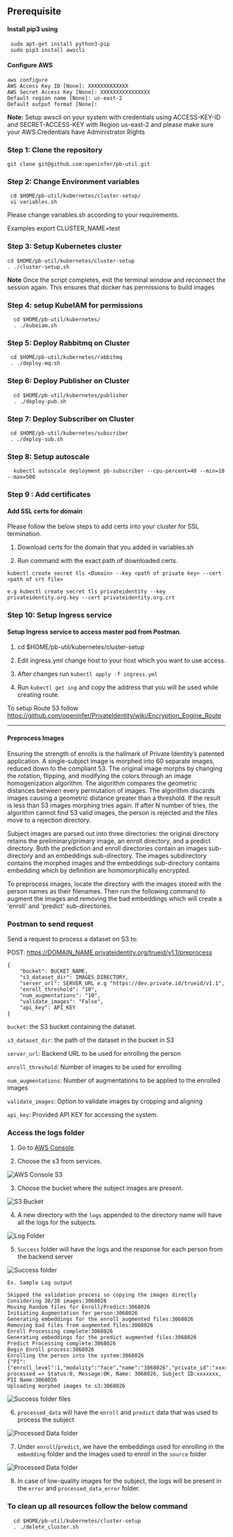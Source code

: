 ## Prerequisite


#### Install pip3 using 
     sudo apt-get install python3-pip
     sudo pip3 install awscli

#### Configure AWS
    aws configure 
    AWS Access Key ID [None]: XXXXXXXXXXXXX
    AWS Secret Access Key [None]: XXXXXXXXXXXXXXXX
    Default region name [None]: us-east-2
    Default output format [None]:
**Note:** Setup awscli on your system with credentials using ACCESS-KEY-ID and SECRET-ACCESS-KEY with Region us-east-2 and please make sure your AWS Credentials have Administrator Rights

### Step 1: Clone the repository

    git clone git@github.com:openinfer/pb-util.git 

### Step 2: Change Environment variables
     cd $HOME/pb-util/kubernetes/cluster-setup/
     vi variables.sh

Please change variables.sh according to your requirements. 

Examples
     export CLUSTER_NAME=test

### Step 3: Setup Kubernetes cluster

    cd $HOME/pb-util/kubernetes/cluster-setup
    . ./cluster-setup.sh 

**Note** Once the script completes, exit the terminal window and reconnect the session again. This ensures that docker has permissions to build images

### Step 4: setup KubeIAM for permissions

      cd $HOME/pb-util/kubernetes/
      . ./kubeiam.sh

### Step 5: Deploy Rabbitmq on Cluster
     
     cd $HOME/pb-util/kubernetes/rabbitmq
     . ./deploy-mq.sh
 
### Step 6: Deploy Publisher on Cluster
  
      cd $HOME/pb-util/kubernetes/publisher
      . ./deploy-pub.sh

### Step 7: Deploy Subscriber on Cluster
  
     cd $HOME/pb-util/kubernetes/subscriber
     . ./deploy-sub.sh

### Step 8: Setup autoscale

      kubectl autoscale deployment pb-subscriber --cpu-percent=40 --min=10 --max=500

### Step 9 : Add certificates 

#### Add SSL certs for domain 

Please follow the below steps to add certs into your cluster for SSL termination.

1. Download certs for the domain that you added in variables.sh

2. Run command with the exact path of downloaded certs.

```kubectl create secret tls <Domain> --key <path of private key> --cert <path of crt file>``` 

    e.g kubectl create secret tls privateidentity --key privateidentity.org.key --cert privateidentity.org.crt

### Step 10: Setup Ingress service

#### Setup Ingress service to access master pod from Postman.

1. cd $HOME/pb-util/kubernetes/cluster-setup 

2. Edit ingress.yml change host to your host which you want to use access.

3. After changes run `kubectl apply -f ingress.yml`

4. Run `kubectl get ing` and copy the address that you will be used while creating route.

To setup Route 53 follow https://github.com/openinfer/PrivateIdentity/wiki/Encryption_Engine_Route


***

#### Preprocess Images

Ensuring the strength of enrolls is the hallmark of Private Identity’s patented application.  A single-subject image is morphed into 60 separate images, reduced down to the compliant 53.  The original image morphs by changing the rotation, flipping, and modifying the colors through an image homogenization algorithm.  The algorithm compares the geometric distances between every permutation of images.   The algorithm discards images causing a geometric distance greater than a threshold.  If the result is less than 53 images morphing tries again.  If after N number of tries, the algorithm cannot find 53 valid images, the person is rejected and the files move to a rejection directory.   

Subject images are parsed out into three directories: the original directory retains the preliminary/primary image, an enroll directory, and a predict directory.  Both the prediction and enroll directories contain an images sub-directory and an embeddings sub-directory.  The images subdirectory contains the morphed images and the embeddings sub-directory contains embedding which by definition are  homomorphically encrypted.  

To preprocess images, locate the directory with the images stored with the person names as their filenames.
Then run the following command to augment the images and removing the bad embeddings which will create a 'enroll' and 'predict' sub-directories. 

### Postman to send request

Send a request to process a dataset on S3 to: 

POST: https://DOMAIN_NAME.privateidentity.org/trueid/v1.1/preprocess

```
{
    "bucket": BUCKET_NAME,
    "s3_dataset_dir": IMAGES_DIRECTORY,
    "server_url": SERVER_URL e.g "https://dev.private.id/trueid/v1.1",
    "enroll_threshold": "10", 
    "num_augmentations": "10",
    "validate_images": "False",
    "api_key": API_KEY
}
```

`bucket`: the S3 bucket containing the dataset.

`s3_dataset_dir`: the path of the dataset in the bucket in S3

`server_url`: Backend URL to be used for enrolling the person

`enroll_threshold`: Number of images to be used for enrolling

`num_augmentations`: Number of augmentations to be applied to the enrolled images

`validate_images`: Option to validate images by cropping and aligning

`api_key`: Provided API KEY for accessing the system.

### Access the logs folder

1. Go to [AWS Console](https://console.aws.amazon.com).

2. Choose the s3 from services.

![AWS Console S3](https://github.com/openinfer/PrivateIdentity/blob/master/images/enc_eng_2.png)

3. Choose the bucket where the subject images are present.

![S3 Bucket](https://github.com/openinfer/PrivateIdentity/blob/master/images/enc_eng_3.png)

4. A new directory with the `logs` appended to the directory name will have all the logs for the subjects.

![Log Folder](https://github.com/openinfer/PrivateIdentity/blob/master/images/enc_eng_4.png)

5. `Success` folder will have the logs and the response for each person from the backend server

![Success folder](https://github.com/openinfer/PrivateIdentity/blob/master/images/enc_eng_5.png)

```
Ex. Sample Log output

Skipped the validation process so copying the images directly
Considering 38/38 images:3068026
Moving Random files for Enroll/Predict:3068026
Initiating Augmentation for person:3068026
Generating embeddings for the enroll augmented files:3068026
Removing bad files from augmented files:3068026
Enroll Processing complete:3068026
Generating embeddings for the predict augmented files:3068026
Predict Processing complete:3068026
Begin Enroll process:3068026
Enrolling the person into the system:3068026
{"PI":{"enroll_level":1,"modality":"face","name":"3068026","private_id":"xxxxxxxxxxxx","uuid":"xxxxxxxxxx"},"guid":100003,"message":"OK","status":0}Enroll processed => Status:0, Message:OK, Name: 3068026, Subject ID:xxxxxxx, PII Name:3068026
Uploading morphed images to s3:3068026

```

![Success folder files](https://github.com/openinfer/PrivateIdentity/blob/master/images/enc_eng_5_1.png)

6. `processed_data` will have the `enroll` and `predict` data that was used to process the subject

![Processed Data folder](https://github.com/openinfer/PrivateIdentity/blob/master/images/enc_eng_6.png)

7. Under `enroll`/`predict`, we have the embeddings used for enrolling in the `embedding` folder and the images used to enroll in the `source` folder

![Processed Data folder](https://github.com/openinfer/PrivateIdentity/blob/master/images/enc_eng_7.png)

8. In case of low-quality images for the subject, the logs will be present in the `error` and `processed_data_error` folder.

### To clean up all resources follow the below command

      cd $HOME/pb-util/kubernetes/cluster-setup
      . ./delete_cluster.sh
